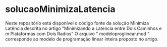 # solucaoMinimizaLatencia
Neste repositório está disponível o código fonte da solução Minimiza Latência descrita no artigo "Minimizando a Latencia entre Dois Caminhos e m Plataformas com Dois Radios"
O arquivo " modeloproglinear.mod " corresponde ao modelo de programação linear inteira proposto no artigo.
